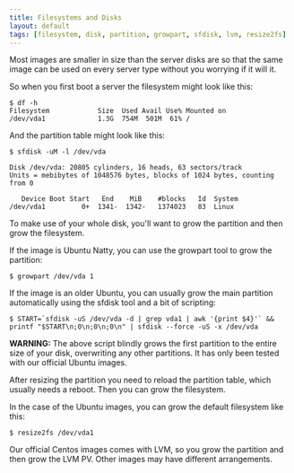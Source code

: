 ```yaml
---
title: Filesystems and Disks
layout: default
tags: [filesystem, disk, partition, growpart, sfdisk, lvm, resize2fs]
---
```


Most images are smaller in size than the server disks are so that the
same image can be used on every server type without you worrying if it
will it.

So when you first boot a server the filesystem might look like this:

    $ df -h
    Filesystem            Size  Used Avail Use% Mounted on
    /dev/vda1             1.3G  754M  501M  61% /

And the partition table might look like this:

    $ sfdisk -uM -l /dev/vda
    
    Disk /dev/vda: 20805 cylinders, 16 heads, 63 sectors/track
    Units = mebibytes of 1048576 bytes, blocks of 1024 bytes, counting from 0
    
       Device Boot Start   End    MiB    #blocks   Id  System
    /dev/vda1         0+  1341-  1342-   1374023   83  Linux

To make use of your whole disk, you'll want to grow the partition and
then grow the filesystem.

If the image is Ubuntu Natty, you can use the growpart tool to grow
the partition:

    $ growpart /dev/vda 1

If the image is an older Ubuntu, you can usually grow the main
partition automatically using the sfdisk tool and a bit of scripting:

    $ START=`sfdisk -uS /dev/vda -d | grep vda1 | awk '{print $4}'` && printf "$START\n;0\n;0\n;0\n" | sfdisk --force -uS -x /dev/vda

**WARNING:** The above script blindly grows the first partition to the
entire size of your disk, overwriting any other partitions. It has
only been tested with our official Ubuntu images.

After resizing the partition you need to reload the partition table,
which usually needs a reboot. Then you can grow the filesystem.

In the case of the Ubuntu images, you can grow the default filesystem
like this:

    $ resize2fs /dev/vda1

Our official Centos images comes with LVM, so you grow the partition
and then grow the LVM PV. Other images may have different
arrangements.

